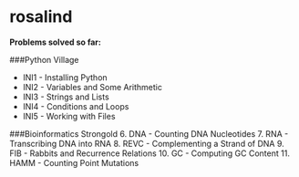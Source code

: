 # rosalind

**Problems solved so far:**

###Python Village
  * INI1 - Installing Python
  * INI2 - Variables and Some Arithmetic
  * INI3 - Strings and Lists
  * INI4 - Conditions and Loops
  * INI5 - Working with Files

###Bioinformatics Strongold
6. DNA	- Counting DNA Nucleotides
7. RNA -	Transcribing DNA into RNA
8. REVC - Complementing a Strand of DNA
9. FIB - Rabbits and Recurrence Relations
10. GC - Computing GC Content
11. HAMM - Counting Point Mutations
